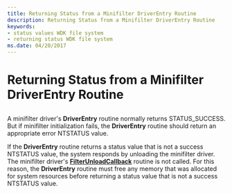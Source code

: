 ```yaml
---
title: Returning Status from a Minifilter DriverEntry Routine
description: Returning Status from a Minifilter DriverEntry Routine
keywords:
- status values WDK file system
- returning status WDK file system
ms.date: 04/20/2017
---
```


# Returning Status from a Minifilter DriverEntry Routine


## <span id="ddk_returning_status_from_a_minifilter_driverentry_routine_if"></span><span id="DDK_RETURNING_STATUS_FROM_A_MINIFILTER_DRIVERENTRY_ROUTINE_IF"></span>


A minifilter driver's **DriverEntry** routine normally returns STATUS\_SUCCESS. But if minifilter initialization fails, the **DriverEntry** routine should return an appropriate error NTSTATUS value.

If the **DriverEntry** routine returns a status value that is not a success NTSTATUS value, the system responds by unloading the minifilter driver. The minifilter driver's [**FilterUnloadCallback**](/windows-hardware/drivers/ddi/fltkernel/nc-fltkernel-pflt_filter_unload_callback) routine is not called. For this reason, the **DriverEntry** routine must free any memory that was allocated for system resources before returning a status value that is not a success NTSTATUS value.

 

